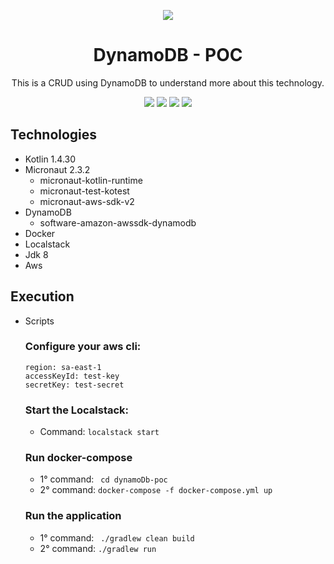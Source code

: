 <div align="center">

![](https://img.shields.io/badge/Status-Done-brightgreen)
</div>

<div align="center">

# DynamoDB - POC
This is a CRUD using DynamoDB to understand more about this technology.

![](https://img.shields.io/badge/Autor-Welington%20Larsen-brightgreen)
![](https://img.shields.io/badge/Language-Kotlin-brightgreen)
![](https://img.shields.io/badge/Framework-Micronaut-brightgreen)
![](https://img.shields.io/badge/Database-DynamoDB-brightgreen)

</div> 

## Technologies
- Kotlin 1.4.30
- Micronaut 2.3.2
    - micronaut-kotlin-runtime
    - micronaut-test-kotest
    - micronaut-aws-sdk-v2
- DynamoDB
    - software-amazon-awssdk-dynamodb
- Docker
- Localstack
- Jdk 8
- Aws

## Execution
- Scripts
  ### Configure your aws cli:
      region: sa-east-1
      accessKeyId: test-key
      secretKey: test-secret
  ### Start the Localstack:
    - Command: ```localstack start```
  ### Run docker-compose
    - 1° command: ``` cd dynamoDb-poc```
    - 2° command: ```docker-compose -f docker-compose.yml up```
  ### Run the application
    - 1° command: ``` ./gradlew clean build```
    - 2° command: ```./gradlew run```
    
